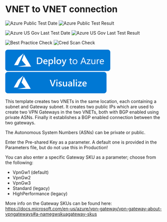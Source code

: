 # VNET to VNET connection

![Azure Public Test Date](https://azurequickstartsservice.blob.core.windows.net/badges/201-vnet-to-vnet-bgp/PublicLastTestDate.svg)
![Azure Public Test Result](https://azurequickstartsservice.blob.core.windows.net/badges/201-vnet-to-vnet-bgp/PublicDeployment.svg)

![Azure US Gov Last Test Date](https://azurequickstartsservice.blob.core.windows.net/badges/201-vnet-to-vnet-bgp/FairfaxLastTestDate.svg)
![Azure US Gov Last Test Result](https://azurequickstartsservice.blob.core.windows.net/badges/201-vnet-to-vnet-bgp/FairfaxDeployment.svg)

![Best Practice Check](https://azurequickstartsservice.blob.core.windows.net/badges/201-vnet-to-vnet-bgp/BestPracticeResult.svg)
![Cred Scan Check](https://azurequickstartsservice.blob.core.windows.net/badges/201-vnet-to-vnet-bgp/CredScanResult.svg)

[![Deploy To Azure](https://raw.githubusercontent.com/Azure/azure-quickstart-templates/master/1-CONTRIBUTION-GUIDE/images/deploytoazure.svg?sanitize=true)](https://portal.azure.com/#create/Microsoft.Template/uri/https%3A%2F%2Fraw.githubusercontent.com%2FAzure%2Fazure-quickstart-templates%2Fmaster%2F201-vnet-to-vnet-bgp%2Fazuredeploy.json)
[![Visualize](https://raw.githubusercontent.com/Azure/azure-quickstart-templates/master/1-CONTRIBUTION-GUIDE/images/visualizebutton.svg?sanitize=true)](http://armviz.io/#/?load=https%3A%2F%2Fraw.githubusercontent.com%2FAzure%2Fazure-quickstart-templates%2Fmaster%2F201-vnet-to-vnet-bgp%2Fazuredeploy.json)

This template creates two VNETs in the same location, each containing a subnet
and Gateway subnet. It creates two public IPs which are used to create two VPN
Gateways in the two VNETs, both with BGP enabled using private ASNs. Finally it
establishes a BGP enabled connection between the two gateways.

The Autonomous System Numbers (ASNs) can be private or public.

Enter the Pre-shared Key as a parameter. A default one is provided in the
Parameters file, but do not use this in Production!

You can also enter a specific Gateway SKU as a parameter; choose from the
following:

- VpnGw1 (default)
- VpnGw2
- VpnGw3
- Standard (legacy)
- HighPerformance (legacy)

More info on the Gateway SKUs can be found here:
https://docs.microsoft.com/en-us/azure/vpn-gateway/vpn-gateway-about-vpngateways#a-namegwskuagateway-skus
